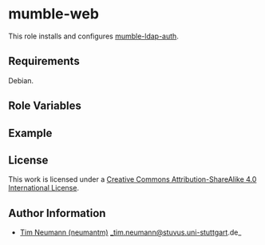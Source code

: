 # mumble-web

This role installs and configures [mumble-ldap-auth](https://github.com/mumble-voip/mumble-scripts/tree/master/Authenticators/LDAP).

## Requirements

Debian.

## Role Variables

## Example

## License

This work is licensed under a [Creative Commons Attribution-ShareAlike 4.0 International License](https://creativecommons.org/licenses/by-sa/4.0/).

## Author Information

- [Tim Neumann (neumantm)](https://github.com/neumantm) _tim.neumann@stuvus.uni-stuttgart.de_
